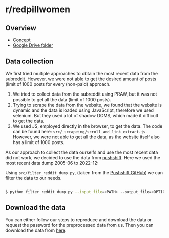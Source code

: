 # r/redpillwomen

## Overview
- [Concept](https://docs.google.com/document/d/1rZtfiXTJh3QH4LyoYMtVKNVjwW7fsVMTI70lqLdHBT4/edit?usp=sharing)
- [Google Drive folder](https://drive.google.com/drive/folders/18A3VU6Mtl2IXaB1RfSJhaJISUAlMB0Y8?usp=sharing)

## Data collection

We first tried multiple approaches to obtain the most recent data from the subreddit. However, we were not able to get the desired amount of posts (limit of 1000 posts for every (non-paid) approach.

1. We tried to collect data from the subreddit using PRAW, but it was not possible to get all the data (limit of 1000 posts).
2. Trying to scrape the data from the website, we found that the website is dynamic and the data is loaded using JavaScript, therefore we used selenium. But they used a lot of shadow DOMS, which made it difficult to get the data.
3. We used JS, employed directly in the browser, to get the data. The code can be found here: `src/_scrapeing/scroll_and_link_extract.js`. However, we were not able to get all the data, as the website itself also has a limit of 1000 posts.

As our approach to collect the data ourselfs and use the most recent data did not work, we decided to use the data from [pushshift](https://academictorrents.com/details/c398a571976c78d346c325bd75c47b82edf6124e).
Here we used the most recent data dump 2005-06 to 2022-12:

Using `src/filter_reddit_dump.py`, (taken from the [Pushshift GitHub](https://github.com/Watchful1/PushshiftDumps/blob/master/scripts/filter_file.py)) we can filter the data to our needs. 

```bash

$ python filter_reddit_dump.py --input_file=<PATH> --output_file=<OPTIONAL-NAME> --start_date=<2021-01-01> --end_date=<2021-12-31> --max_lines <OPTIONAL-INT>
```

## Download the data

You can either follow our steps to reproduce and download the data or request the password for the preprocessed data from us.
Then you can download the data from [here](https://tuwienacat-my.sharepoint.com/:f:/g/personal/e12144056_student_tuwien_ac_at/Eq1nyVjr8llBkSquy8k_TzkBwJt0nMWHUjw-ZOQLmaPD9A?e=9UNi82).